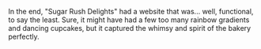 In the end, "Sugar Rush Delights" had a website that was...
 well, functional, 
 to say the least. Sure, it might have had a few too many rainbow gradients and dancing cupcakes, but it captured the whimsy and spirit of the bakery perfectly.